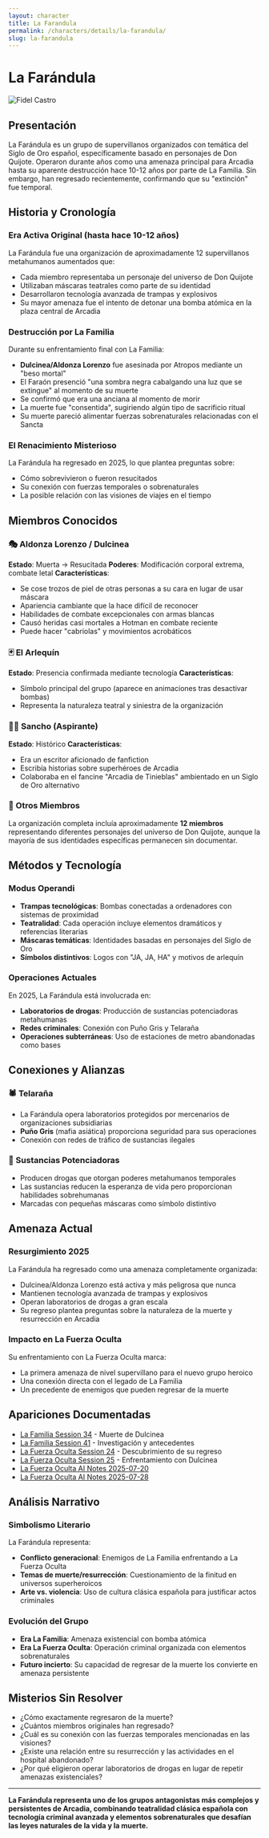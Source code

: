 ```yaml
---
layout: character
title: La Farandula
permalink: /characters/details/la-farandula/
slug: la-farandula
---
```


# La Farándula

<div class="character-photo">
  <img src="{{ site.baseurl }}/assets/img/characters/la-farandula.png" alt="Fidel Castro" />
</div>

## Presentación
La Farándula es un grupo de supervillanos organizados con temática del Siglo de Oro español, específicamente basado en personajes de Don Quijote. Operaron durante años como una amenaza principal para Arcadia hasta su aparente destrucción hace 10-12 años por parte de La Familia. Sin embargo, han regresado recientemente, confirmando que su "extinción" fue temporal.

## Historia y Cronología

### **Era Activa Original (hasta hace 10-12 años)**
La Farándula fue una organización de aproximadamente 12 supervillanos metahumanos aumentados que:
- Cada miembro representaba un personaje del universo de Don Quijote
- Utilizaban máscaras teatrales como parte de su identidad
- Desarrollaron tecnología avanzada de trampas y explosivos
- Su mayor amenaza fue el intento de detonar una bomba atómica en la plaza central de Arcadia

### **Destrucción por La Familia**
Durante su enfrentamiento final con La Familia:
- **Dulcinea/Aldonza Lorenzo** fue asesinada por Atropos mediante un "beso mortal" 
- El Faraón presenció "una sombra negra cabalgando una luz que se extingue" al momento de su muerte
- Se confirmó que era una anciana al momento de morir
- La muerte fue "consentida", sugiriendo algún tipo de sacrificio ritual
- Su muerte pareció alimentar fuerzas sobrenaturales relacionadas con el Sancta

### **El Renacimiento Misterioso**
La Farándula ha regresado en 2025, lo que plantea preguntas sobre:
- Cómo sobrevivieron o fueron resucitados
- Su conexión con fuerzas temporales o sobrenaturales
- La posible relación con las visiones de viajes en el tiempo

## Miembros Conocidos

### **🎭 Aldonza Lorenzo / Dulcinea**
**Estado**: Muerta → Resucitada
**Poderes**: Modificación corporal extrema, combate letal
**Características**:
- Se cose trozos de piel de otras personas a su cara en lugar de usar máscara
- Apariencia cambiante que la hace difícil de reconocer
- Habilidades de combate excepcionales con armas blancas
- Causó heridas casi mortales a Hotman en combate reciente
- Puede hacer "cabriolas" y movimientos acrobáticos

### **🃏 El Arlequín**
**Estado**: Presencia confirmada mediante tecnología
**Características**:
- Símbolo principal del grupo (aparece en animaciones tras desactivar bombas)
- Representa la naturaleza teatral y siniestra de la organización

### **👨‍🌾 Sancho (Aspirante)**
**Estado**: Histórico
**Características**:
- Era un escritor aficionado de fanfiction
- Escribía historias sobre superhéroes de Arcadia
- Colaboraba en el fancine "Arcadia de Tinieblas" ambientado en un Siglo de Oro alternativo

### **🎪 Otros Miembros**
La organización completa incluía aproximadamente **12 miembros** representando diferentes personajes del universo de Don Quijote, aunque la mayoría de sus identidades específicas permanecen sin documentar.

## Métodos y Tecnología

### **Modus Operandi**
- **Trampas tecnológicas**: Bombas conectadas a ordenadores con sistemas de proximidad
- **Teatralidad**: Cada operación incluye elementos dramáticos y referencias literarias
- **Máscaras temáticas**: Identidades basadas en personajes del Siglo de Oro
- **Símbolos distintivos**: Logos con "JA, JA, HA" y motivos de arlequín

### **Operaciones Actuales**
En 2025, La Farándula está involucrada en:
- **Laboratorios de drogas**: Producción de sustancias potenciadoras metahumanas
- **Redes criminales**: Conexión con Puño Gris y Telaraña
- **Operaciones subterráneas**: Uso de estaciones de metro abandonadas como bases

## Conexiones y Alianzas

### **🕷️ Telaraña**
- La Farándula opera laboratorios protegidos por mercenarios de organizaciones subsidiarias
- **Puño Gris** (mafia asiática) proporciona seguridad para sus operaciones
- Conexión con redes de tráfico de sustancias ilegales

### **💊 Sustancias Potenciadoras**
- Producen drogas que otorgan poderes metahumanos temporales
- Las sustancias reducen la esperanza de vida pero proporcionan habilidades sobrehumanas
- Marcadas con pequeñas máscaras como símbolo distintivo

## Amenaza Actual

### **Resurgimiento 2025**
La Farándula ha regresado como una amenaza completamente organizada:
- Dulcinea/Aldonza Lorenzo está activa y más peligrosa que nunca
- Mantienen tecnología avanzada de trampas y explosivos
- Operan laboratorios de drogas a gran escala
- Su regreso plantea preguntas sobre la naturaleza de la muerte y resurrección en Arcadia

### **Impacto en La Fuerza Oculta**
Su enfrentamiento con La Fuerza Oculta marca:
- La primera amenaza de nivel supervillano para el nuevo grupo heroico
- Una conexión directa con el legado de La Familia
- Un precedente de enemigos que pueden regresar de la muerte

## Apariciones Documentadas
- [La Familia Session 34](../../campaigns/la-familia/session-34.md) - Muerte de Dulcinea
- [La Familia Session 41](../../campaigns/la-familia/session-41.md) - Investigación y antecedentes
- [La Fuerza Oculta Session 24](../../campaigns/la-fuerza-oculta/manual-notes/session-24-2025-07-20.md) - Descubrimiento de su regreso
- [La Fuerza Oculta Session 25](../../campaigns/la-fuerza-oculta/manual-notes/session-25-2025-07-27.md) - Enfrentamiento con Dulcinea
- [La Fuerza Oculta AI Notes 2025-07-20](../../campaigns/la-fuerza-oculta/ai-notes/2025-07-20-gemini-notes.md)
- [La Fuerza Oculta AI Notes 2025-07-28](../../campaigns/la-fuerza-oculta/ai-notes/2025-07-28-gemini-notes.md)

## Análisis Narrativo

### **Simbolismo Literario**
La Farándula representa:
- **Conflicto generacional**: Enemigos de La Familia enfrentando a La Fuerza Oculta
- **Temas de muerte/resurrección**: Cuestionamiento de la finitud en universos superheroicos
- **Arte vs. violencia**: Uso de cultura clásica española para justificar actos criminales

### **Evolución del Grupo**
- **Era La Familia**: Amenaza existencial con bomba atómica
- **Era La Fuerza Oculta**: Operación criminal organizada con elementos sobrenaturales
- **Futuro incierto**: Su capacidad de regresar de la muerte los convierte en amenaza persistente

## Misterios Sin Resolver
- ¿Cómo exactamente regresaron de la muerte?
- ¿Cuántos miembros originales han regresado?
- ¿Cuál es su conexión con las fuerzas temporales mencionadas en las visiones?
- ¿Existe una relación entre su resurrección y las actividades en el hospital abandonado?
- ¿Por qué eligieron operar laboratorios de drogas en lugar de repetir amenazas existenciales?

---

**La Farándula representa uno de los grupos antagonistas más complejos y persistentes de Arcadia, combinando teatralidad clásica española con tecnología criminal avanzada y elementos sobrenaturales que desafían las leyes naturales de la vida y la muerte.**